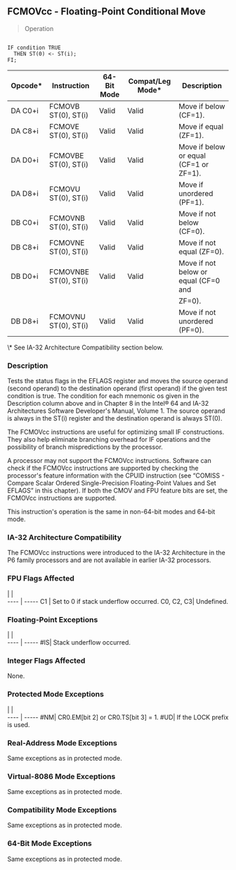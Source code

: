 ## FCMOVcc - Floating-Point Conditional Move

> Operation
``` slim

IF condition TRUE
  THEN ST(0) <- ST(i);
FI;

```

 Opcode\*| Instruction          | 64-Bit Mode| Compat/Leg Mode\*| Description                           
 ---  | --- | --- | --- | ---
 DA C0+i| FCMOVB ST(0), ST(i)  | Valid      | Valid           | Move if below (CF=1).                 
 DA C8+i| FCMOVE ST(0), ST(i)  | Valid      | Valid           | Move if equal (ZF=1).                 
 DA D0+i| FCMOVBE ST(0), ST(i) | Valid      | Valid           | Move if below or equal (CF=1 or ZF=1).
 DA D8+i| FCMOVU ST(0), ST(i)  | Valid      | Valid           | Move if unordered (PF=1).             
 DB C0+i| FCMOVNB ST(0), ST(i) | Valid      | Valid           | Move if not below (CF=0).             
 DB C8+i| FCMOVNE ST(0), ST(i) | Valid      | Valid           | Move if not equal (ZF=0).             
 DB D0+i| FCMOVNBE ST(0), ST(i)| Valid      | Valid           | Move if not below or equal (CF=0 and  
        |                      |            |                 | ZF=0).                                
 DB D8+i| FCMOVNU ST(0), ST(i) | Valid      | Valid           | Move if not unordered (PF=0).         
<aside class="notification">
\* See IA-32 Architecture Compatibility section below.
</aside>


### Description
Tests the status flags in the EFLAGS register and moves the source operand (second
operand) to the destination operand (first operand) if the given test condition
is true. The condition for each mnemonic os given in the Description column
above and in Chapter 8 in the Intel® 64 and IA-32 Architectures Software Developer's
Manual, Volume 1. The source operand is always in the ST(i) register and the
destination operand is always ST(0).

The FCMOVcc instructions are useful for optimizing small IF constructions. They
also help eliminate branching overhead for IF operations and the possibility
of branch mispredictions by the processor.

A processor may not support the FCMOVcc instructions. Software can check if
the FCMOVcc instructions are supported by checking the processor's feature information
with the CPUID instruction (see “COMISS - Compare Scalar Ordered Single-Precision
Floating-Point Values and Set EFLAGS” in this chapter). If both the CMOV and
FPU feature bits are set, the FCMOVcc instructions are supported.

This instruction's operation is the same in non-64-bit modes and 64-bit mode.


### IA-32 Architecture Compatibility
The FCMOVcc instructions were introduced to the IA-32 Architecture in the P6
family processors and are not available in earlier IA-32 processors.



### FPU Flags Affected
   | |  
---- | -----
 C1        | Set to 0 if stack underflow occurred.
 C0, C2, C3| Undefined.                           

### Floating-Point Exceptions
   | |  
---- | -----
 #IS| Stack underflow occurred.

### Integer Flags Affected
None.


### Protected Mode Exceptions
   | |  
---- | -----
 #NM| CR0.EM[bit 2] or CR0.TS[bit 3] = 1.
 #UD| If the LOCK prefix is used.        

### Real-Address Mode Exceptions
Same exceptions as in protected mode.


### Virtual-8086 Mode Exceptions
Same exceptions as in protected mode.


### Compatibility Mode Exceptions
Same exceptions as in protected mode.


### 64-Bit Mode Exceptions
Same exceptions as in protected mode.
